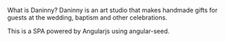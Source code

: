 ﻿What is Daninny?
Daninny is an art studio that makes handmade gifts for guests at the wedding, baptism and other celebrations.

This is a SPA powered  by Angularjs using angular-seed.